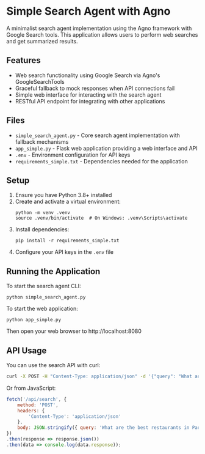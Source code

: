 # Simple Search Agent with Agno

A minimalist search agent implementation using the Agno framework with Google Search tools. This application allows users to perform web searches and get summarized results.

## Features

- Web search functionality using Google Search via Agno's GoogleSearchTools
- Graceful fallback to mock responses when API connections fail
- Simple web interface for interacting with the search agent
- RESTful API endpoint for integrating with other applications

## Files

- `simple_search_agent.py` - Core search agent implementation with fallback mechanisms
- `app_simple.py` - Flask web application providing a web interface and API
- `.env` - Environment configuration for API keys
- `requirements_simple.txt` - Dependencies needed for the application

## Setup

1. Ensure you have Python 3.8+ installed
2. Create and activate a virtual environment:
   ```
   python -m venv .venv
   source .venv/bin/activate  # On Windows: .venv\Scripts\activate
   ```
3. Install dependencies:
   ```
   pip install -r requirements_simple.txt
   ```
4. Configure your API keys in the `.env` file

## Running the Application

To start the search agent CLI:
```
python simple_search_agent.py
```

To start the web application:
```
python app_simple.py
```

Then open your web browser to http://localhost:8080

## API Usage

You can use the search API with curl:

```bash
curl -X POST -H "Content-Type: application/json" -d '{"query": "What are the best restaurants in Paris?"}' http://localhost:8080/api/search
```

Or from JavaScript:

```javascript
fetch('/api/search', {
    method: 'POST',
    headers: {
        'Content-Type': 'application/json'
    },
    body: JSON.stringify({ query: 'What are the best restaurants in Paris?' })
})
.then(response => response.json())
.then(data => console.log(data.response));
```